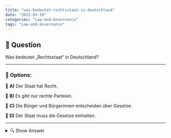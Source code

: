 ```yaml
---
title: "was-bedeutet-rechtsstaat-in-deutschland"
date: "2025-03-10"
categories: "Law-and-Governance"
tags: "Law-and-Governance"
---
```


## 📌 **Question**

Was bedeutet „Rechtsstaat“ in Deutschland?



---

### 📝 **Options:**

🔘 **A)** Der Staat hat Recht.

🔘 **B)** Es gibt nur rechte Parteien.

🔘 **C)** Die Bürger und Bürgerinnen entscheiden über Gesetze.

🔘 **D)** Der Staat muss die Gesetze einhalten.

---

<details>
  <summary>🔍 Show Answer</summary>

  <p>
💡  <b>Correct Answer:</b>  d
  </p>
  <p>
    📖<b>Explanation:</b>
    Ein **Rechtsstaat** ist ein grundlegendes Prinzip der deutschen Demokratie. Er garantiert, dass alle staatlichen Organe an Recht und Gesetz gebunden sind. Dies bedeutet, dass die Regierung und Verwaltung ihre Macht nur auf gesetzlich festgelegte Weise ausüben dürfen. Gleichzeitig schützen die Gesetze die Bürgerrechte und gewährleisten, dass individuelle Freiheiten respektiert werden. Die Gewaltenteilung, also die Trennung von Legislative, Exekutive und Judikative, ist ein wesentliches Merkmal des Rechtsstaates. Dadurch wird sichergestellt, dass Machtmissbrauch verhindert und Rechtsgleichheit für alle Bürgerinnen und Bürger gewährleistet ist.
  </p>
</details>
